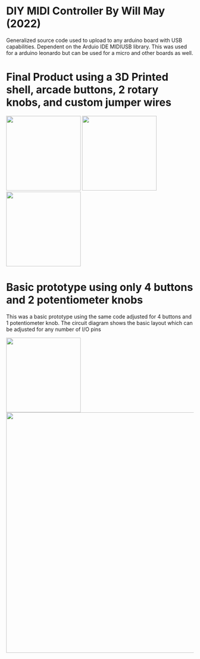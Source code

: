 # DIY MIDI Controller By Will May (2022)

Generalized source code used to upload to any arduino board with USB capabilities. Dependent on the Arduio IDE MIDIUSB library.
This was used for a arduino leonardo but can be used for a micro and other boards as well.

# Final Product using a 3D Printed shell, arcade buttons, 2 rotary knobs, and custom jumper wires
<img src="https://github.com/regularwills/DIY-MIDI/assets/40306471/ceb598ab-f171-4d23-8543-b2fbfea3d1af" width="200" />
<img src="https://github.com/r![IMG_4514](https://github.com/regularwills/DIY-MIDI/assets/40306471/5a5e2ae3-c01e-4ba7-8d88-82c7fae0276f" width="200" />
<img src="https://github.com/regularwills/DIY-MIDI/assets/40306471/c6887712-c6d3-41fd-b312-2c382bf0c93f" width="200" />

# Basic prototype using only 4 buttons and 2 potentiometer knobs
This was a basic prototype using the same code adjusted for 4 buttons and 1 potentiometer knob. The circuit diagram shows the basic layout
which can be adjusted for any number of I/O pins

<img src="https://github.com/regularwills/DIY-MIDI/assets/40306471/bd799f87-26fb-4bb4-af77-fe4d4863863a" width="200" />
<img width="644" src="https://github.com/regularwills/DIY-MIDI/assets/40306471/c734dc50-7b98-46a4-8c3c-b0e43c56e2d1">
